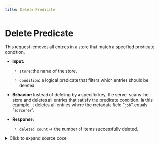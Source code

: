 ```yaml
---
title: Delete Predicate
---
```


# Delete Predicate

This request removes all entries in a store that match a specified predicate condition.

* **Input:**

  * `store`: the name of the store.

  * `condition`: a logical predicate that filters which entries should be deleted.

* **Behavior:** Instead of deleting by a specific key, the server scans the store and deletes all entries that satisfy the predicate condition. In this example, it deletes all entries where the metadata field "`job`" equals "`sorcerer`".

* **Response:**
  * `deleted_count` → the number of items successfully deleted.

<details>
  <summary>Click to expand source code</summary>

  ```py
  import asyncio
  from grpclib.client import Channel
  from ahnlich_client_py.grpc.services.db_service import DbServiceStub
  from ahnlich_client_py.grpc.db import query as db_query
  from ahnlich_client_py.grpc import predicates, metadata
  from ahnlich_client_py.grpc.db.server import Del




  async def delete_predicate():
    async with Channel(host="127.0.0.1", port=1369) as channel:
        client = DbServiceStub(channel)
        
        condition = predicates.PredicateCondition(
            value=predicates.Predicate(
                equals=predicates.Equals(
                    key="job",
                    value=metadata.MetadataValue(raw_string="sorcerer")
                )
            )
        )
        
        response = await client.del_pred(
            db_query.DelPred(
                store="test store 003",
                condition=condition
            )
        )
        # response.deleted_count shows how many items were deleted
  if __name__ == "__main__":
    asyncio.run(delete_predicate())
  ```
</details>